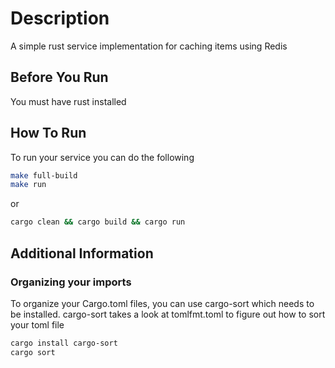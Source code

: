 # Description

A simple rust service implementation for caching items using Redis

## Before You Run

You must have rust installed

## How To Run

To run your service you can do the following

```bash
make full-build
make run
```

or

```bash
cargo clean && cargo build && cargo run
```

## Additional Information

### Organizing your imports

To organize your Cargo.toml files, you can use cargo-sort which needs to be installed.
cargo-sort takes a look at tomlfmt.toml to figure out how to sort your toml file

```bash
cargo install cargo-sort
cargo sort
```
